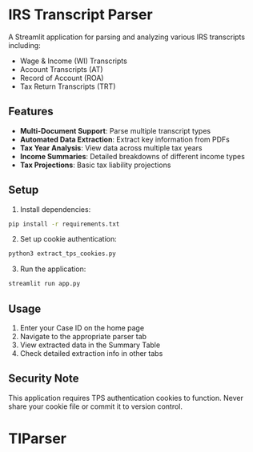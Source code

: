 # IRS Transcript Parser

A Streamlit application for parsing and analyzing various IRS transcripts including:
- Wage & Income (WI) Transcripts
- Account Transcripts (AT)
- Record of Account (ROA)
- Tax Return Transcripts (TRT)

## Features

- **Multi-Document Support**: Parse multiple transcript types
- **Automated Data Extraction**: Extract key information from PDFs
- **Tax Year Analysis**: View data across multiple tax years
- **Income Summaries**: Detailed breakdowns of different income types
- **Tax Projections**: Basic tax liability projections

## Setup

1. Install dependencies:
```bash
pip install -r requirements.txt
```

2. Set up cookie authentication:
```bash
python3 extract_tps_cookies.py
```

3. Run the application:
```bash
streamlit run app.py
```

## Usage

1. Enter your Case ID on the home page
2. Navigate to the appropriate parser tab
3. View extracted data in the Summary Table
4. Check detailed extraction info in other tabs

## Security Note

This application requires TPS authentication cookies to function. Never share your cookie file or commit it to version control.
# TIParser
